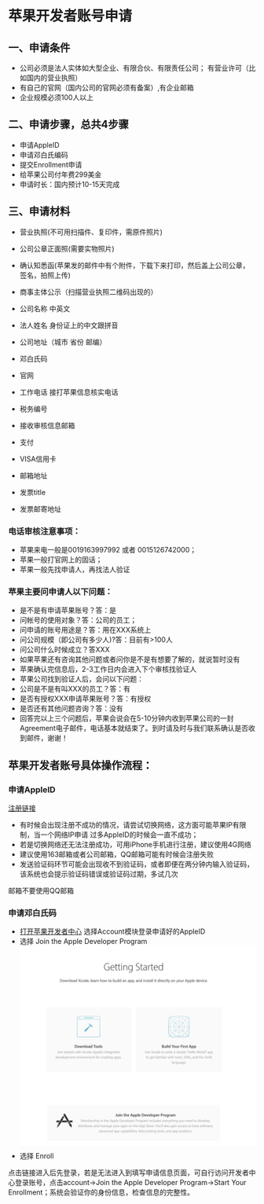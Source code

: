 # 苹果开发者账号申请
## 一、申请条件
+ 公司必须是法人实体如大型企业、有限合伙、有限责任公司；
有营业许可（比如国内的营业执照）
+ 有自己的官网（国内公司的官网必须有备案）,有企业邮箱
+ 企业规模必须100人以上

## 二、申请步骤，总共4步骤
+ 申请AppleID 
+ 申请邓白氏编码
+ 提交Enrollment申请
+ 给苹果公司付年费299美金
+ 申请时长：国内预计10-15天完成

## 三、申请材料
+ 营业执照(不可用扫描件、复印件，需原件照片)
+ 公司公章正面照(需要实物照片)
+ 确认知悉函(苹果发的邮件中有个附件，下载下来打印，然后盖上公司公章，签名，拍照上传)
+ 商事主体公示（扫描营业执照二维码出现的）


+ 公司名称 中英文
+ 法人姓名 身份证上的中文跟拼音
+ 公司地址（城市 省份 邮编）
+ 邓白氏码
+ 官网
+ 工作电话 接打苹果信息核实电话
+ 税务编号
+ 接收审核信息邮箱
+ 支付
 + VISA信用卡
 + 邮箱地址
 + 发票title
 + 发票邮寄地址 


### 电话审核注意事项：
+ 苹果来电一般是0019163997992 或者  0015126742000；
+ 苹果一般打官网上的固话；
+ 苹果一般先找申请人，再找法人验证

### 苹果主要问申请人以下问题：
+ 是不是有申请苹果账号？答：是
+ 问帐号的使用对象？答：公司的员工；
+ 问申请的账号用途是？答：用在XXX系统上
+ 问公司规模（即公司有多少人)?答：目前有>100人
+ 问公司什么时候成立？答XXX
+ 如果苹果还有咨询其他问题或者问你是不是有想要了解的，就说暂时没有
+ 苹果确认完信息后，2-3工作日内会进入下个审核找验证人 
+ 苹果公司找到验证人后，会问以下问题：
+ 公司是不是有叫XXX的员工？答：有
+ 是否有授权XXX申请苹果账号？答：有授权
+ 是否还有其他问题咨询？答：没有
+ 回答完以上三个问题后，苹果会说会在5-10分钟内收到苹果公司的一封Agreement电子邮件，电话基本就结束了。到时请及时与我们联系确认是否收到邮件，谢谢！

## 苹果开发者账号具体操作流程：
### 申请AppleID
[注册链接](https://appleid.apple.com/account/home#!&page=create)

+ 有时候会出现注册不成功的情况，请尝试切换网络，这方面可能苹果IP有限制，当一个网络IP申请 过多AppleID的时候会一直不成功；
+ 若是切换网络还无法注册成功，可用iPhone手机进行注册，建议使用4G网络
+ 建议使用163邮箱或者公司邮箱，QQ邮箱可能有时候会注册失败
+ 发送验证码环节可能会出现收不到验证码，或者即便在两分钟内输入验证码，该系统也会提示验证码错误或验证码过期，多试几次

邮箱不要使用QQ邮箱
### 申请邓白氏码
+ [打开苹果开发者中心](https://developer.apple.com)
选择Account模块登录申请好的AppleID 
+ 选择 Join the Apple Developer Program
![](Image/1.png)
+ 选择 Enroll 

点击链接进入后先登录，若是无法进入到填写申请信息页面，可自行访问开发者中心登录账号，点击account->Join the Apple Developer Program->Start Your Enrollment；系统会验证你的身份信息，检查信息的完整性。
